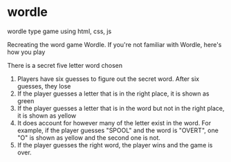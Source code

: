 # wordle
wordle type game using html, css, js 




Recreating the word game Wordle. If you're not familiar with Wordle, here's how you play


There is a secret five letter word chosen

1. Players have six guesses to figure out the secret word. After six guesses, they lose
2. If the player guesses a letter that is in the right place, it is shown as green
3. If the player guesses a letter that is in the word but not in the right place, it is shown as yellow
4. It does account for however many of the letter exist in the word. For example, if the player guesses "SPOOL" and the word is "OVERT", one "O" is shown as yellow and the second one is not.
5. If the player guesses the right word, the player wins and the game is over.



